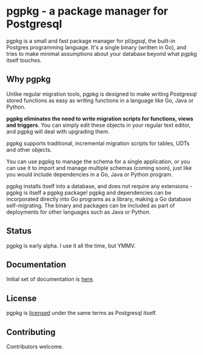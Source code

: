 # pgpkg - a package manager for Postgresql

pgpkg is a small and fast package manager for pl/pgsql, the built-in Postgres programming language.
It's a single binary (written in Go), and tries to make minimal assumptions about your database beyond what
pgpkg itself touches.

## Why pgpkg

Unlike regular migration tools, pgpkg is designed to make writing Postgresql stored functions as easy as writing
functions in a language like Go, Java or Python.

**pgpkg eliminates the need to write migration scripts for functions,
views and triggers**. You can simply edit these objects in your regular text editor, and pgpkg will deal
with upgrading them.

pgpkg supports traditional, incremental migration scripts for tables, UDTs and other objects.

You can use pgpkg to manage the schema for a single application, or you can use
it to import and manage multiple schemas (coming soon), just like you would include dependencies in
a Go, Java or Python program.

pgpkg installs itself into a database, and does not require any extensions - pgpkg is itself
a pgpkg package! pgpkg and dependencies can be incorporated directly into Go programs as a
library, making a Go database self-migrating. The binary and packages can be included
as part of deployments for other languages such as Java or Python.

## Status

pgpkg is early alpha. I use it all the time, but YMMV.

## Documentation

Initial set of documentation is [here](docs/index.md).

## License

pgpkg is [licensed](LICENSE.md) under the same terms as Postgresql itself.

## Contributing

Contributors welcome.

